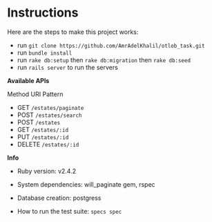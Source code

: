# Instructions
Here are the steps to make this project works:

* run `git clone https://github.com/AmrAdelKhalil/otlob_task.git`
* run `bundle install`
* run `rake db:setup` then `rake db:migration` then `rake db:seed`
* run `rails server` to run the servers


**Available APIs**

  Method   URI Pattern                 
*  GET    `/estates/paginate`           
*  POST   `/estates/search `                
*  POST   `/estates`         
*  GET    `/estates/:id`           
*  PUT    `/estates/:id`     
*  DELETE `/estates/:id`   

**Info**

* Ruby version: v2.4.2

* System dependencies: will_paginate gem, rspec

* Database creation: postgress

* How to run the test suite: `specs spec`
